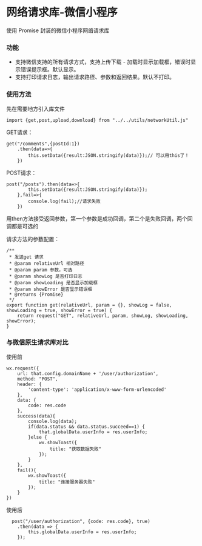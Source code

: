 # 网络请求库-微信小程序
使用 Promise 封装的微信小程序网络请求库
### 功能
- 支持微信支持的所有请求方式，支持上传下载
- 加载时显示加载框，错误时显示错误提示框。默认显示。
- 支持打印请求日志，输出请求路径、参数和返回结果。默认不打印。
 
### 使用方法
先在需要地方引入库文件

    import {get,post,upload,download} from "../../utils/networkUtil.js"

GET请求：

    get("/comments",{postId:1})
        .then(data=>{
            this.setData({result:JSON.stringify(data)});// 可以用this了！
        })

POST请求：

    post("/posts").then(data=>{
            this.setData({result:JSON.stringify(data)});
        },fail=>{
            console.log(fail);//请求失败
        })

用then方法接受返回参数，第一个参数是成功回调，第二个是失败回调，两个回调都是可选的

请求方法的参数配置：

	/**
	 * 发送get 请求
	 * @param relativeUrl 相对路径
	 * @param param 参数，可选
	 * @param showLog 是否打印日志
	 * @param showLoading 是否显示加载框
	 * @param showError 是否显示错误框
	 * @returns {Promise}
	 */
	export function get(relativeUrl, param = {}, showLog = false, showLoading = true, showError = true) {
	    return request("GET", relativeUrl, param, showLog, showLoading, showError);
	}


### 与微信原生请求库对比

使用前 

    wx.request({
        url: that.config.domainName + '/user/authorization',
        method: "POST",
        header: {
            'content-type': 'application/x-www-form-urlencoded'
        },
        data: {
            code: res.code
        },
        success(data){
            console.log(data);
            if(data.status && data.status.succeed==1) {
                that.globalData.userInfo = res.userInfo;
            }else {
                wx.showToast({
                    title: "获取数据失败"
                });
            }
        },
        fail(){
            wx.showToast({
                title: "连接服务器失败"
            });
        }
    })

使用后
 
      post("/user/authorization", {code: res.code}, true)
        .then(data => {
            this.globalData.userInfo = res.userInfo; 
        });

